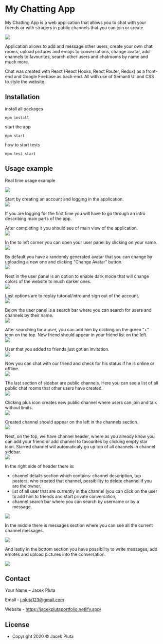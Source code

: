 # My Chatting App
My Chatting App is a web application that allows you to chat with your friends or with stragers in public channels that you can join or create.

![](mdimages/header_md.png)

Application allows to add and message other users, create your own chat rooms, upload pictures and emojis to conversations, 
change avatar, add channels to favourites, search other users and chatrooms by name and much more. 

Chat was created with React (React Hooks, React Router, Redux) as a front-end and Google Firebase as back-end. 
All with use of Semanti UI and CSS to style the website.
  

## Installation

install all packages

```
npm install
```

start the app

```
npm start
```

how to start tests

```
npm test start
```


## Usage example

Real time usage example

![](mdimages/usageExample.gif)

Start by creating an account and logging in the application.  
![](mdimages/register.png)    

If you are logging for the first time you will have to go through an intro describing main parts of the app.  

After completing it you should see of main view of the application.  
![](mdimages/mainPage.png)    

In the to left corner you can open your user panel by clicking on your name.  
![](mdimages/userPanel.png)    

By default you have a randomly generated avatar that you can change by uploading a new one and clicking "Change Avatar" button.  
![](mdimages/changeAvatar.png)    

Next in the user panel is an option to enable dark mode that will change colors of the website to much darker ones.  
![](mdimages/darkMode.png)    

Last options are to replay tutorial/intro and sign out of the account.  
![](mdimages/tutorial.png)    

Below the user panel is a search bar where you can search for users and channels by their name.  
![](mdimages/searchBar.png)    

After searching for a user, you can add him by clicking on the green "+" icon on the top. New friend should appear in your friend list on the left.  
![](mdimages/addFriend.png)    

User that you added to friends just got an invitation.  
![](mdimages/friendInvitation.png)    

Now you can chat with our friend and check for his status if he is online or offline.  
![](mdimages/friendAdded.png)    

The last section of sidebar are public channels. Here you can see a list of all public chat rooms that other users have created.  
![](mdimages/publicChannels.png)    

Clicking plus icon creates new public channel where users can join and talk without limits.  
![](mdimages/createChannel.png)    

Created channel should appear on the left in the channels section.  
![](mdimages/createdChannel.png)    

Next, on the top, we have channel header, where as you already know you can add your friend or add channel to favourites by clicking empty star icon. 
Starred channel will automaticaly go up top of all channels in channel sidebar.  
![](mdimages/channelStarred.png)    

In the right side of header there is:  
- channel details section which contains: channel description, top posters, who created that channel, possibility to delete channel if you are the owner,  
- list of all user that are currently in the channel (you can click on the user to add him to friends and start private conversation,  
- channel search bar where you can search by username or by a message.  

![](mdimages/headerSection.png)    

In the middle there is messages section where you can see all the current channel messages.  

![](mdimages/messagesSection.png)    

And lastly in the bottom section you have possibility to write messages, add emotes and upload pictures into the conversation.  

![](mdimages/writeMessageSection.png)    



## Contact

Your Name – Jacek Pluta

Email - j.pluta123@gmail.com

Website - https://jacekplutaportfolio.netlify.app/


## License

- Copyright 2020 © Jacek Pluta
